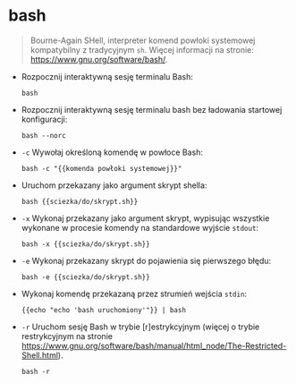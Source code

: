# bash

> Bourne-Again SHell, interpreter komend powłoki systemowej kompatybilny z tradycyjnym `sh`.
> Więcej informacji na stronie: <https://www.gnu.org/software/bash/>.

- Rozpocznij interaktywną sesję terminalu Bash:

  `bash`

- Rozpocznij interaktywną sesję terminalu bash bez ładowania startowej konfiguracji:

  `bash --norc`

- `-c` Wywołaj określoną komendę w powłoce Bash:

  `bash -c "{{komenda powłoki systemowej}}"`

- Uruchom przekazany jako argument skrypt shella:

  `bash {{sciezka/do/skrypt.sh}}`

- `-x` Wykonaj przekazany jako argument skrypt, wypisując wszystkie wykonane w procesie komendy na standardowe wyjście `stdout`:

  `bash -x {{sciezka/do/skrypt.sh}}`

- `-e` Wykonaj przekazany skrypt do pojawienia się pierwszego błędu:

  `bash -e {{sciezka/do/skrypt.sh}}`

- Wykonaj komendę przekazaną przez strumień wejścia `stdin`:

  `{{echo "echo 'bash uruchomiony'"}} | bash`

- `-r` Uruchom sesję Bash w trybie [r]estrykcyjnym (więcej o trybie restrykcyjnym na stronie <https://www.gnu.org/software/bash/manual/html_node/The-Restricted-Shell.html>).

  `bash -r`
